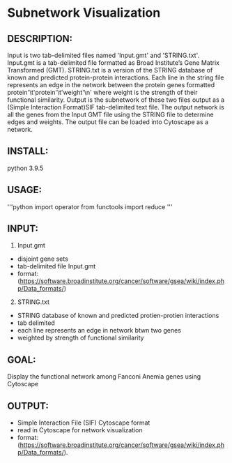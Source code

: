 # Subnetwork Visualization

## DESCRIPTION:
Input is two tab-delimited files named 'Input.gmt' and 'STRING.txt'. Input.gmt is a tab-delimited file formatted as
Broad Institute’s Gene Matrix Transformed (GMT). STRING.txt is a version of the STRING database of known and
predicted protein-protein interactions. Each line in the string file represents an edge in the network between the
protein genes formatted protein'\t'protein'\t'weight'\n' where weight is the strength of their functional similarity.
Output is the subnetwork of these two files output as a (Simple Interaction Format)SIF tab-delimited text file. The
output network is all the genes from the Input GMT file using the STRING file to determine edges and weights. The output
file can be loaded into Cytoscape as a network.

## INSTALL:
python 3.9.5

## USAGE:
'''python
import operator
from functools import reduce
'''

## INPUT:
1. Input.gmt
- disjoint gene sets
- tab-delimited file Input.gmt
- format: (https://software.broadinstitute.org/cancer/software/gsea/wiki/index.php/Data_formats/)
2. STRING.txt
- STRING database of known and predicted protien-protien interactions
- tab delimited
- each line represents an edge in network btwn two genes
- weighted by strength of functional similarity

## GOAL:

Display the functional network among Fanconi Anemia genes using Cytoscape

## OUTPUT:
- Simple Interaction File (SIF) Cytoscape format
- read in Cytoscape for network visualization
- format: (https://software.broadinstitute.org/cancer/software/gsea/wiki/index.php/Data_formats/).
